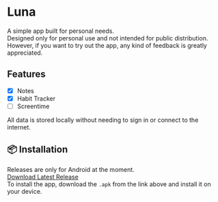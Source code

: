 # Luna

A simple app built for personal needs.  
Designed only for personal use and not intended for public distribution.  
However, if you want to try out the app, any kind of feedback is greatly appreciated.

## Features

- [x] Notes  
- [x] Habit Tracker  
- [ ] Screentime  

All data is stored locally without needing to sign in or connect to the internet.

## 📦 Installation

Releases are only for Android at the moment.  
[Download Latest Release](https://github.com/sujalpoudel78/luna/releases/latest)  
To install the app, download the `.apk` from the link above and install it on your device.
